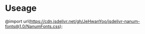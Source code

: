 # Useage

@import url(https://cdn.jsdelivr.net/gh/JeHwanYoo/jsdelivr-nanum-fonts@1.0/NanumFonts.css);
